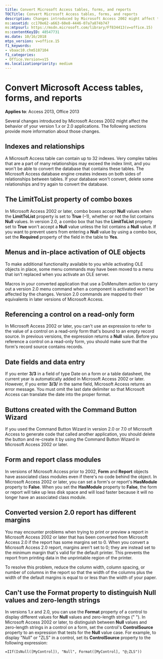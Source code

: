 ```yaml
---
title: Convert Microsoft Access tables, forms, and reports
TOCTitle: Convert Microsoft Access tables, forms, and reports
description: Changes introduced by Microsoft Access 2002 might affect the behavior of your version 1.x or 2.0 applications.
ms:assetid: cc170e62-a663-60e8-4446-07a7a874b747
ms:mtpsurl: https://msdn.microsoft.com/library/Ff834413(v=office.15)
ms:contentKeyID: 48547731
ms.date: 10/16/2018
mtps_version: v=office.15
f1_keywords:
- vbaac10.chm5187104
f1_categories:
- Office.Version=v15
ms.localizationpriority: medium
---
```


# Convert Microsoft Access tables, forms, and reports

**Applies to**: Access 2013, Office 2013

Several changes introduced by Microsoft Access 2002 might affect the behavior of your version 1.*x* or 2.0 applications. The following sections provide more information about those changes.

## Indexes and relationships

A Microsoft Access table can contain up to 32 indexes. Very complex tables that are a part of many relationships may exceed the index limit, and you won't be able to convert the database that contains these tables. The Microsoft Access database engine creates indexes on both sides of relationships between tables. If your database won't convert, delete some relationships and try again to convert the database.

## The LimitToList property of combo boxes

In Microsoft Access 2002 or later, combo boxes accept **Null** values when the **LimitToList** property is set to **True** (–1), whether or not the list contains **Null** values. In version 2.0, a combo box that has the **LimitToList** property set to **True** won't accept a **Null** value unless the list contains a **Null** value. If you want to prevent users from entering a **Null** value by using a combo box, set the **Required** property of the field in the table to **Yes**.

## Menus and in-place activation of OLE objects

To make additional functionality available to you while activating OLE objects in place, some menu commands may have been moved to a menu that isn't replaced when you activate an OLE server.

Macros in your converted application that use a DoMenuItem action to carry out a version 2.0 menu command when a component is activated won't be affected by the changes. Version 2.0 commands are mapped to their equivalents in later versions of Microsoft Access.

## Referencing a control on a read-only form

In Microsoft Access 2002 or later, you can't use an expression to refer to the value of a control on a read-only form that's bound to an empty record source. In previous versions, the expression returns a **Null** value. Before you reference a control on a read-only form, you should make sure that the form's record source contains records.

## Date fields and data entry

If you enter **3/3** in a field of type Date on a form or a table datasheet, the current year is automatically added in Microsoft Access 2002 or later. However, if you enter **3/3/** in the same field, Microsoft Access returns an error message. You must omit the last date delimiter so that Microsoft Access can translate the date into the proper format.

## Buttons created with the Command Button Wizard

If you used the Command Button Wizard in version 2.0 or 7.0 of Microsoft Access to generate code that called another application, you should delete the button and re-create it by using the Command Button Wizard in Microsoft Access 2002 or later.

## Form and report class modules

In versions of Microsoft Access prior to 2002, **Form** and **Report** objects have associated class modules even if there's no code behind the object. In Microsoft Access 2002 or later, you can set a form's or report's **HasModule** property to **False**. When you set the **HasModule** property to **False**, the form or report will take up less disk space and will load faster because it will no longer have an associated class module.

## Converted version 2.0 report has different margins

You may encounter problems when trying to print or preview a report in Microsoft Access 2002 or later that has been converted from Microsoft Access 2.0 if the report has some margins set to 0. When you convert a Microsoft Access 2.0 report, margins aren't set to 0; they are instead set to the minimum margin that's valid for the default printer. This prevents the report from printing data in the unprintable region of the printer.

To resolve this problem, reduce the column width, column spacing, or number of columns in the report so that the width of the columns plus the width of the default margins is equal to or less than the width of your paper.

## Can't use the Format property to distinguish Null values and zero-length strings

In versions 1.*x* and 2.0, you can use the **Format** property of a control to display different values for **Null** values and zero-length strings (" "). In Microsoft Access 2002 or later, to distinguish between **Null** values and zero-length strings in a control on a form, set the control's **ControlSource** property to an expression that tests for the **Null** value case. For example, to display "Null" or "ZLS" in a control, set its **ControlSource** property to the following expression:

`=IIf(IsNull([MyControl]), "Null", Format([MyControl], "@;ZLS"))`

